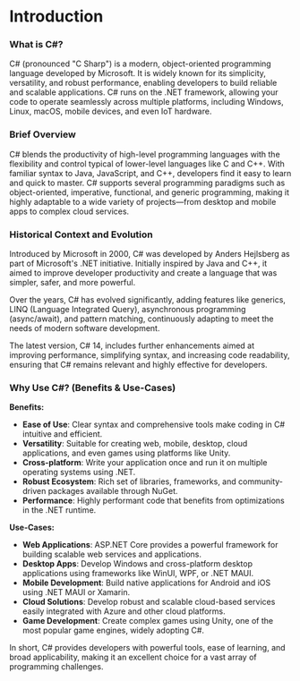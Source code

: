 # Introduction

### What is C#?

C# (pronounced "C Sharp") is a modern, object-oriented programming language developed by Microsoft. It is widely known for its simplicity, versatility, and robust performance, enabling developers to build reliable and scalable applications. C# runs on the .NET framework, allowing your code to operate seamlessly across multiple platforms, including Windows, Linux, macOS, mobile devices, and even IoT hardware.

### Brief Overview

C# blends the productivity of high-level programming languages with the flexibility and control typical of lower-level languages like C and C++. With familiar syntax to Java, JavaScript, and C++, developers find it easy to learn and quick to master. C# supports several programming paradigms such as object-oriented, imperative, functional, and generic programming, making it highly adaptable to a wide variety of projects—from desktop and mobile apps to complex cloud services.

### Historical Context and Evolution

Introduced by Microsoft in 2000, C# was developed by Anders Hejlsberg as part of Microsoft's .NET initiative. Initially inspired by Java and C++, it aimed to improve developer productivity and create a language that was simpler, safer, and more powerful.

Over the years, C# has evolved significantly, adding features like generics, LINQ (Language Integrated Query), asynchronous programming (async/await), and pattern matching, continuously adapting to meet the needs of modern software development.

The latest version, C# 14, includes further enhancements aimed at improving performance, simplifying syntax, and increasing code readability, ensuring that C# remains relevant and highly effective for developers.

### Why Use C#? (Benefits & Use-Cases)

**Benefits:**

* **Ease of Use**: Clear syntax and comprehensive tools make coding in C# intuitive and efficient.
* **Versatility**: Suitable for creating web, mobile, desktop, cloud applications, and even games using platforms like Unity.
* **Cross-platform**: Write your application once and run it on multiple operating systems using .NET.
* **Robust Ecosystem**: Rich set of libraries, frameworks, and community-driven packages available through NuGet.
* **Performance**: Highly performant code that benefits from optimizations in the .NET runtime.

**Use-Cases:**

* **Web Applications**: ASP.NET Core provides a powerful framework for building scalable web services and applications.
* **Desktop Apps**: Develop Windows and cross-platform desktop applications using frameworks like WinUI, WPF, or .NET MAUI.
* **Mobile Development**: Build native applications for Android and iOS using .NET MAUI or Xamarin.
* **Cloud Solutions**: Develop robust and scalable cloud-based services easily integrated with Azure and other cloud platforms.
* **Game Development**: Create complex games using Unity, one of the most popular game engines, widely adopting C#.

In short, C# provides developers with powerful tools, ease of learning, and broad applicability, making it an excellent choice for a vast array of programming challenges.
